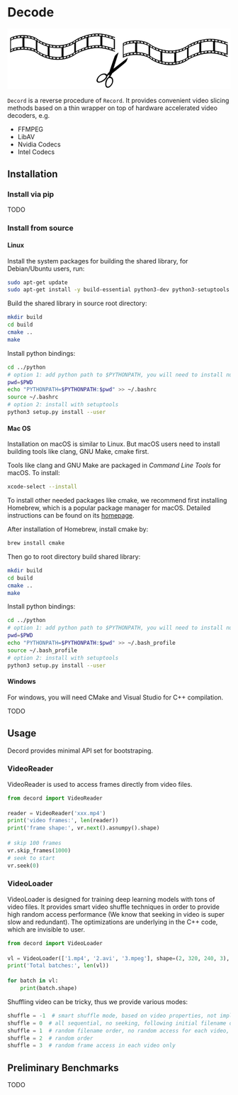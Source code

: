 # Decode

![symbol](docs/symbol.png)

`Decord` is a reverse procedure of `Record`. It provides convenient video slicing methods based on a thin wrapper on top of hardware accelerated video decoders, e.g.

- FFMPEG
- LibAV
- Nvidia Codecs
- Intel Codecs


## Installation

### Install via pip
TODO

### Install from source

#### Linux

Install the system packages for building the shared library, for Debian/Ubuntu users, run:

```bash
sudo apt-get update
sudo apt-get install -y build-essential python3-dev python3-setuptools make cmake libavcodec-dev libavfilter-dev libavformat-dev libavutil-dev
```

Build the shared library in source root directory:

```bash
mkdir build
cd build
cmake ..
make
```

Install python bindings:

```bash
cd ../python
# option 1: add python path to $PYTHONPATH, you will need to install numpy separately
pwd=$PWD
echo "PYTHONPATH=$PYTHONPATH:$pwd" >> ~/.bashrc
source ~/.bashrc
# option 2: install with setuptools
python3 setup.py install --user
```

#### Mac OS

Installation on macOS is similar to Linux. But macOS users need to install building tools like clang, GNU Make, cmake first.

Tools like clang and GNU Make are packaged in *Command Line Tools* for macOS. To install:

```bash
xcode-select --install
```

To install other needed packages like cmake, we recommend first installing Homebrew, which is a popular package manager for macOS. Detailed instructions can be found on its [homepage](https://brew.sh/).

After installation of Homebrew, install cmake by:

```bash
brew install cmake
```

Then go to root directory build shared library:

```bash
mkdir build
cd build
cmake ..
make
```


Install python bindings:

```bash
cd ../python
# option 1: add python path to $PYTHONPATH, you will need to install numpy separately
pwd=$PWD
echo "PYTHONPATH=$PYTHONPATH:$pwd" >> ~/.bash_profile
source ~/.bash_profile
# option 2: install with setuptools
python3 setup.py install --user
```


#### Windows

For windows, you will need CMake and Visual Studio for C++ compilation.

TODO


## Usage

Decord provides minimal API set for bootstraping.

### VideoReader

VideoReader is used to access frames directly from video files.

```python
from decord import VideoReader

reader = VideoReader('xxx.mp4')
print('video frames:', len(reader))
print('frame shape:', vr.next().asnumpy().shape)

# skip 100 frames
vr.skip_frames(1000)
# seek to start
vr.seek(0)

```

### VideoLoader

VideoLoader is designed for training deep learning models with tons of video files. 
It provides smart video shuffle techniques in order to provide high random access performance (We know that seeking in video is super slow and redundant).
The optimizations are underlying in the C++ code, which are invisible to user.

```python
from decord import VideoLoader

vl = VideoLoader(['1.mp4', '2.avi', '3.mpeg'], shape=(2, 320, 240, 3), interval=1, skip=5, shuffle=1)
print('Total batches:', len(vl))

for batch in vl:
    print(batch.shape)
```

Shuffling video can be tricky, thus we provide various modes:

```python
shuffle = -1  # smart shuffle mode, based on video properties, not implemented yet
shuffle = 0  # all sequential, no seeking, following initial filename order
shuffle = 1  # random filename order, no random access for each video, very efficient
shuffle = 2  # random order
shuffle = 3  # random frame access in each video only
```

## Preliminary Benchmarks

TODO